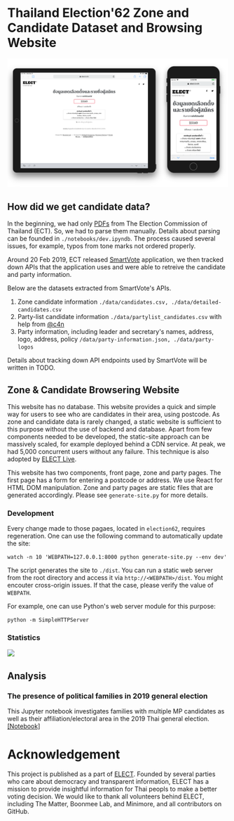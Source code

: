 # Thailand Election'62 Zone and Candidate Dataset and Browsing Website

![](screenshots/front-pages.png)

## How did we get candidate data?
In the beginning, we had only [PDFs](https://www.ect.go.th/ect_th/news_all.php?cid=165) from The Election Commission of Thailand (ECT). So, we had to parse them manually.
Details about parsing can be founded in `./notebooks/dev.ipyndb`. The process caused several issues, for example, typos from tone marks not ordered properly.

Around 20 Feb 2019, ECT released [SmartVote][smartvote] application, we then tracked down APIs that the application uses and were able to retreive the candidate and party information. 

Below are the datasets extracted from SmartVote's APIs.
1. Zone candidate information 
   ```./data/candidates.csv, ./data/detailed-candidates.csv```
2. Party-list candidate information
   ```./data/partylist_candidates.csv``` with help from [@c4n](//github.com/c4n)
3. Party information, including leader and secretary's names, address, logo, address, policy 
   ```/data/party-information.json, ./data/party-logos```

Details about tracking down API endpoints used by SmartVote will be written in TODO.

## Zone & Candidate Browsering Website
This website has no database. 
This website provides a quick and simple way for users to see who are candidates in their area, using postcode. As zone and candidate data is rarely changed, a static website is sufficient to this purpose without the use of backend and database. Apart from few components needed to be developed, the static-site approach can be massively scaled, for example deployed behind a CDN service. At peak, we had 5,000 concurrent users without any failure. This technique is also adopted by [ELECT Live](https://github.com/codeforthailand/election-live).

This website has two components, front page, zone and party pages. The first page has a form for entering a postcode or address. We use React for HTML DOM manipulation. Zone and party pages are static files that are generated accordingly. Please see `generate-site.py` for more details.

### Development
Every change made to those pagaes, located in `election62`, requires regeneration. One can use the following command to automatically update the site:
```
watch -n 10 'WEBPATH=127.0.0.1:8000 python generate-site.py --env dev'
```

The script generates the site to `./dist`. You can run a static web server from the root directory and access it via `http://<WEBPATH>/dist`. You might encouter cross-origin issues. If that the case, please verify the value of `WEBPATH`.

For example, one can use Python's web server module for this purpose:
```
python -m SimpleHTTPServer
```

### Statistics
![](./screenshots/stats.png)

## **Analysis**
### The presence of political families in 2019 general election
This Jupyter notebook investigates families with multiple MP candidates as well as their affiliation/electoral area in the 2019 Thai general election.  [[Notebook]](notebooks/political-dynasty.ipynb)

# Acknowledgement
This project is published as a part of [ELECT](https://elect.in.th). Founded by several parties who care about democracy and transparent information, ELECT has a mission to provide insightful information for Thai peopls to make a better voting decision. We would like to thank all volunteers behind ELECT, including The Matter, Boonmee Lab, and Minimore, and  all contributors on GitHub.

[mitmproxy]: https://mitmproxy.org
[smartvote]: https://itunes.apple.com/th/app/smart-vote/id1447199802?l=th&mt=8